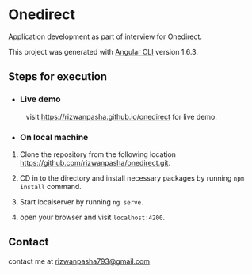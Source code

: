 # Onedirect

Application development as part of interview for Onedirect.

This project was generated with [Angular CLI](https://github.com/angular/angular-cli) version 1.6.3.

## Steps for execution 

- ### Live demo

     visit https://rizwanpasha.github.io/onedirect for live demo.

- ### On local machine

 1. Clone the repository from the following location https://github.com/rizwanpasha/onedirect.git.

 2. CD in to the directory and install necessary packages by running `npm install` command. 

 3. Start localserver by running `ng serve`.
 
 4. open your browser and visit `localhost:4200`.  

 ## Contact 

 contact me at rizwanpasha793@gmail.com
